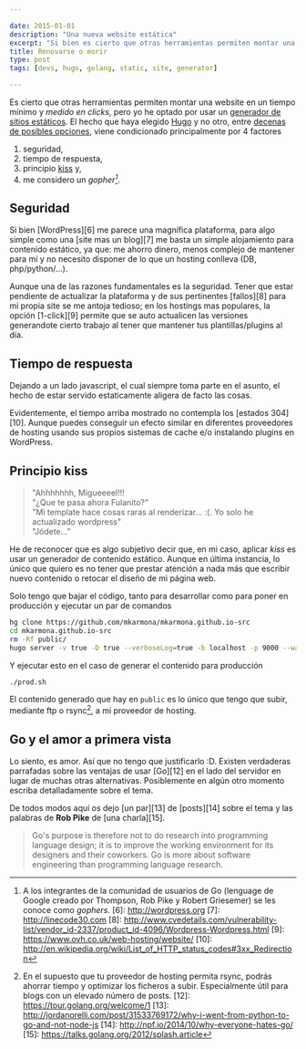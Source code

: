 ```yaml
---

date: 2015-01-01
description: "Una nueva website estática"
excerpt: "Si bien es cierto que otras herramientas permiten montar una website en un tiempo mínimo, he optado por usar Hugo como herramienta para generacion estática de sitios programada en Go."
title: Renovarse o morir
type: post
tags: [devs, hugo, golang, static, site, generator]

---
```


Es cierto que otras herramientas permiten montar una website en un tiempo mínimo y *medido en clicks*, pero yo he optado por usar un [generador de sitios estáticos][1]. El hecho que haya elegido [Hugo][2] y no otro, entre [decenas de posibles opciones][3], viene condicionado principalmente por 4 factores

1. seguridad,
2. tiempo de respuesta,
3. principio [kiss][4] y,
4. me considero un *gopher[^5]*.

## Seguridad

Si bien [WordPress][6] me parece una magnífica plataforma, para algo simple como una [site mas un blog][7] me basta un simple alojamiento para contenido estático, ya que: me ahorro dinero, menos complejo de mantener para mí y no necesito disponer de lo que un hosting conlleva (DB, php/python/...).

Aunque una de las razones fundamentales es la seguridad. Tener que estar pendiente de actualizar la plataforma y de sus pertinentes [fallos][8] para mi propia site se me antoja tedioso; en los hostings mas populares, la opción [1-click][9] permite que se auto actualicen las versiones generandote cierto trabajo al tener que mantener tus plantillas/plugins al día.

## Tiempo de respuesta

Dejando a un lado javascript, el cual siempre toma parte en el asunto, el hecho de estar servido estaticamente aligera de facto las cosas.

Evidentemente, el tiempo arriba mostrado no contempla los [estados 304][10]. Aunque puedes conseguir un efecto similar en diferentes proveedores de hosting usando sus propios sistemas de cache e/o instalando plugins en WordPress.

## Principio kiss

> "Ahhhhhhh, Migueeeel!!!  
> "¿Que te pasa ahora Fulanito?"  
> "Mi template hace cosas raras al renderizar... :(. Yo solo he actualizado wordpress"  
> "Jódete..."  

He de reconocer que es algo subjetivo decir que, en mi caso, aplicar *kiss* es usar un generador de contenido estático. Aunque en última instancia, lo único que quiero es no tener que prestar atención a nada más que escribir nuevo contenido o retocar el diseño de mi página web.

Solo tengo que bajar el código, tanto para desarrollar como para poner en producción y ejecutar un par de comandos
``` sh
hg clone https://github.com/mkarmona/mkarmona.github.io-src
cd mkarmona.github.io-src
rm -Rf public/
hugo server -v true -D true --verboseLog=true -b localhost -p 9000 --watch &
```

Y ejecutar esto en el caso de generar el contenido para producción
``` sh
./prod.sh
```

El contenido generado que hay en `public` es lo único que tengo que subir, mediante ftp o rsync[^11], a mi proveedor de hosting.

## Go y el amor a primera vista

Lo siento, es amor. Así que no tengo que justificarlo :D. Existen verdaderas parrafadas sobre las ventajas de usar [Go][12] en el lado del servidor en lugar de muchas otras alternativas. Posiblemente en algún otro momento escriba detalladamente sobre el tema.

De todos modos aquí os dejo [un par][13] de [posts][14] sobre el tema y las palabras de **Rob Pike** de [una charla][15].

> Go's purpose is therefore not to do research into programming language design; it is to improve the working environment for its designers and their coworkers. Go is more about software engineering than programming language research.


[1]: http://gohugo.io
[2]: http://github.com/spf13/hugo
[3]: https://iwantmyname.com/blog/2014/05/the-updated-big-list-of-static-website-generators-for-your-site-blog-or-wiki.html
[4]: http://es.wikipedia.org/wiki/Principio_KISS
[^5]: A los integrantes de la comunidad de usuarios de Go (lenguage de Google creado por Thompson, Rob Pike y Robert Griesemer) se les conoce como *gophers*.
[6]: http://wordpress.org
[7]: http://linecode30.com
[8]: http://www.cvedetails.com/vulnerability-list/vendor_id-2337/product_id-4096/Wordpress-Wordpress.html
[9]: https://www.ovh.co.uk/web-hosting/website/
[10]: http://en.wikipedia.org/wiki/List_of_HTTP_status_codes#3xx_Redirection
[^11]: En el supuesto que tu proveedor de hosting permita rsync, podrás ahorrar tiempo y optimizar los ficheros a subir. Especialmente útil para blogs con un elevado número de posts.
[12]: https://tour.golang.org/welcome/1
[13]: http://jordanorelli.com/post/31533769172/why-i-went-from-python-to-go-and-not-node-js
[14]: http://npf.io/2014/10/why-everyone-hates-go/
[15]: https://talks.golang.org/2012/splash.article

